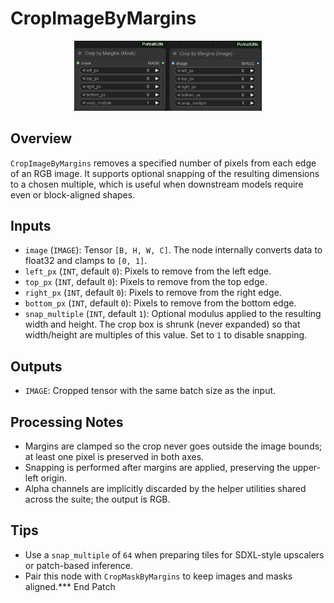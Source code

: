 # CropImageByMargins
<div align="center"><img src="screenshots/crop_image_by_margins.png" alt="Screenshot" width="300" /></div>


## Overview
`CropImageByMargins` removes a specified number of pixels from each edge of an RGB image. It supports optional snapping of the resulting dimensions to a chosen multiple, which is useful when downstream models require even or block-aligned shapes.

## Inputs
- `image` (`IMAGE`): Tensor `[B, H, W, C]`. The node internally converts data to float32 and clamps to `[0, 1]`.
- `left_px` (`INT`, default `0`): Pixels to remove from the left edge.
- `top_px` (`INT`, default `0`): Pixels to remove from the top edge.
- `right_px` (`INT`, default `0`): Pixels to remove from the right edge.
- `bottom_px` (`INT`, default `0`): Pixels to remove from the bottom edge.
- `snap_multiple` (`INT`, default `1`): Optional modulus applied to the resulting width and height. The crop box is shrunk (never expanded) so that width/height are multiples of this value. Set to `1` to disable snapping.

## Outputs
- `IMAGE`: Cropped tensor with the same batch size as the input.

## Processing Notes
- Margins are clamped so the crop never goes outside the image bounds; at least one pixel is preserved in both axes.
- Snapping is performed after margins are applied, preserving the upper-left origin.
- Alpha channels are implicitly discarded by the helper utilities shared across the suite; the output is RGB.

## Tips
- Use a `snap_multiple` of `64` when preparing tiles for SDXL-style upscalers or patch-based inference.
- Pair this node with `CropMaskByMargins` to keep images and masks aligned.*** End Patch
